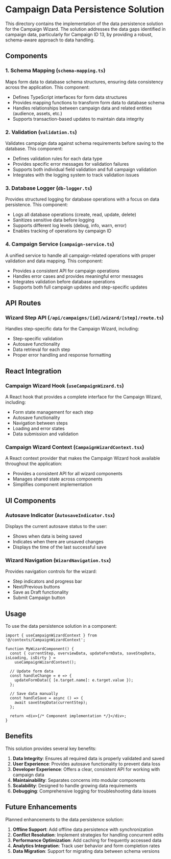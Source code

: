 # Campaign Data Persistence Solution

This directory contains the implementation of the data persistence solution for the Campaign Wizard. The solution addresses the data gaps identified in campaign data, particularly for Campaign ID 13, by providing a robust, schema-aware approach to data handling.

## Components

### 1. Schema Mapping (`schema-mapping.ts`)

Maps form data to database schema structures, ensuring data consistency across the application. This component:

- Defines TypeScript interfaces for form data structures
- Provides mapping functions to transform form data to database schema
- Handles relationships between campaign data and related entities (audience, assets, etc.)
- Supports transaction-based updates to maintain data integrity

### 2. Validation (`validation.ts`)

Validates campaign data against schema requirements before saving to the database. This component:

- Defines validation rules for each data type
- Provides specific error messages for validation failures
- Supports both individual field validation and full campaign validation
- Integrates with the logging system to track validation issues

### 3. Database Logger (`db-logger.ts`)

Provides structured logging for database operations with a focus on data persistence. This component:

- Logs all database operations (create, read, update, delete)
- Sanitizes sensitive data before logging
- Supports different log levels (debug, info, warn, error)
- Enables tracking of operations by campaign ID

### 4. Campaign Service (`campaign-service.ts`)

A unified service to handle all campaign-related operations with proper validation and data mapping. This component:

- Provides a consistent API for campaign operations
- Handles error cases and provides meaningful error messages
- Integrates validation before database operations
- Supports both full campaign updates and step-specific updates

## API Routes

### Wizard Step API (`/api/campaigns/[id]/wizard/[step]/route.ts`)

Handles step-specific data for the Campaign Wizard, including:

- Step-specific validation
- Autosave functionality
- Data retrieval for each step
- Proper error handling and response formatting

## React Integration

### Campaign Wizard Hook (`useCampaignWizard.ts`)

A React hook that provides a complete interface for the Campaign Wizard, including:

- Form state management for each step
- Autosave functionality
- Navigation between steps
- Loading and error states
- Data submission and validation

### Campaign Wizard Context (`CampaignWizardContext.tsx`)

A React context provider that makes the Campaign Wizard hook available throughout the application:

- Provides a consistent API for all wizard components
- Manages shared state across components
- Simplifies component implementation

## UI Components

### Autosave Indicator (`AutosaveIndicator.tsx`)

Displays the current autosave status to the user:

- Shows when data is being saved
- Indicates when there are unsaved changes
- Displays the time of the last successful save

### Wizard Navigation (`WizardNavigation.tsx`)

Provides navigation controls for the wizard:

- Step indicators and progress bar
- Next/Previous buttons
- Save as Draft functionality
- Submit Campaign button

## Usage

To use the data persistence solution in a component:

```tsx
import { useCampaignWizardContext } from '@/contexts/CampaignWizardContext';

function MyWizardComponent() {
  const { currentStep, overviewData, updateFormData, saveStepData, isLoading, isDirty } =
    useCampaignWizardContext();

  // Update form data
  const handleChange = e => {
    updateFormData({ [e.target.name]: e.target.value });
  };

  // Save data manually
  const handleSave = async () => {
    await saveStepData(currentStep);
  };

  return <div>{/* Component implementation */}</div>;
}
```

## Benefits

This solution provides several key benefits:

1. **Data Integrity**: Ensures all required data is properly validated and saved
2. **User Experience**: Provides autosave functionality to prevent data loss
3. **Developer Experience**: Offers a clear, consistent API for working with campaign data
4. **Maintainability**: Separates concerns into modular components
5. **Scalability**: Designed to handle growing data requirements
6. **Debugging**: Comprehensive logging for troubleshooting data issues

## Future Enhancements

Planned enhancements to the data persistence solution:

1. **Offline Support**: Add offline data persistence with synchronization
2. **Conflict Resolution**: Implement strategies for handling concurrent edits
3. **Performance Optimization**: Add caching for frequently accessed data
4. **Analytics Integration**: Track user behavior and form completion rates
5. **Data Migration**: Support for migrating data between schema versions

